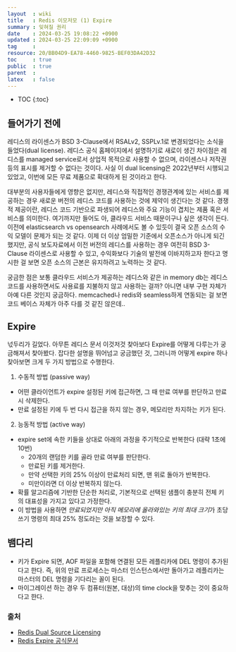 ```yaml
---
layout  : wiki
title   : Redis 이모저모 (1) Expire 
summary : 잊혀질 권리  
date    : 2024-03-25 19:08:22 +0900
updated : 2024-03-25 22:09:09 +0900
tag     : 
resource: 20/BB04D9-EA78-4460-9825-BEF03DA42D32
toc     : true
public  : true
parent  : 
latex   : false
---
```

* TOC
{:toc}

## 들어가기 전에 
레디스의 라이센스가 BSD 3-Clause에서 RSALv2, SSPLv.1로 변경되었다는 소식을 들었다(dual license). 레디스 공식 홈페이지에서 설명하기로 새로이 생긴 차이점은 레디스를 managed service로서 상업적 목적으로 사용할 수 없으며, 라이센스나 저작권 등의 표시를 제거할 수 없다는 것이다. 사실 이 dual licensing은 2022년부터 시행되고 있었고, 이번에 모든 무료 제품으로 확대하게 된 것이라고 한다.

대부분의 사용자들에게 영향은 없지만, 레디스와 직접적인 경쟁관계에 있는 서비스를 제공하는 경우 새로운 버전의 레디스 코드를 사용하는 것에 제약이 생긴다는 것 같다. 경쟁적 제공이란, 레디스 코드 기반으로 파생되어 레디스와 주요 기능이 겹치는 제품 혹은 서비스를 의미한다. 여기까지만 들어도 아, 클라우드 서비스 때문이구나 싶은 생각이 든다. 이전에 elasticsearch vs opensearch 사례에서도 볼 수 있듯이 결국 오픈 소스의 수익 모델이 문제가 되는 것 같다. 이제 더 이상 엄밀한 기준에서 오픈소스가 아니게 되긴 했지만, 공식 보도자료에서 이전 버전의 레디스를 사용하는 경우 여전히 BSD 3-Clause 라이센스로 사용할 수 있고, 수익화보다 기술의 발전에 이바지하고자 한다고 명시한 걸 보면 오픈 소스의 근본은 유지하려고 노력하는 것 같다.

궁금한 점은 보통 클라우드 서비스가 제공하는 레디스와 같은 in memory db는 레디스 코드를 사용하면서도 사용료를 지불하지 않고 사용하는 걸까? 아니면 내부 구현 자체가 아예 다른 것인지 궁금하다. memcached나 redis와 seamless하게 연동되는 걸 보면 코드 베이스 자체가 아주 다를 것 같진 않은데..

## Expire
넋두리가 길었다. 아무튼 레디스 문서 이것저것 찾아보다 Expire를 어떻게 다루는가 궁금해져서 찾아봤다.
잡다한 설명을 뛰어넘고 궁금했던 것, 그러니까 어떻게 expire 하나 찾아보면 크게 두 가지 방법으로 수행한다.

1. 수동적 방법 (passive way)
- 어떤 클라이언트가 expire 설정된 키에 접근하면, 그 때 만료 여부를 판단하고 만료시 삭제한다.
- 만료 설정된 키에 두 번 다시 접근을 하지 않는 경우, 메모리만 차지하는 키가 된다.

2. 능동적 방법 (active way)
- expire set에 속한 키들을 상대로 아래의 과정을 주기적으로 반복한다 (대략 1초에 10번)
  * 20개의 랜덤한 키를 골라 만료 여부를 판단한다.
  * 만료된 키를 제거한다.
  * 만약 선택한 키의 25% 이상이 만료처리 되면, 맨 위로 돌아가 반복한다.
  * 미만이라면 더 이상 반복하지 않는다. 
- 확률 알고리즘에 기반한 단순한 처리로, 기본적으로 선택된 샘플이 충분히 전체 키의 대표성을 가지고 있다고 가정한다.
- 이 방법을 사용하면 *만료되었지만 아직 메모리에 올라와있는 키의 최대 크기*가 초당 쓰기 명령의 최대 25% 정도라는 것을 보장할 수 있다.  


## 뱀다리
- 키가 Expire 되면, AOF 파일을 포함해 연결된 모든 레플리카에 DEL 명령이 추가된다고 한다. 즉, 위의 만료 프로세스는 마스터 인스턴스에서만 돌아가고 레플리카는 마스터의 DEL 명령을 기다리는 꼴이 된다.
- 마이그레이션 하는 경우 두 컴퓨터(원본, 대상)의 time clock을 맞추는 것이 중요하다고 한다. 

### 출처
- [Redis Dual Source Licensing](https://redis.com/blog/redis-adopts-dual-source-available-licensing/)
- [Redis Expire 공식문서](https://redis.io/commands/expire/)

